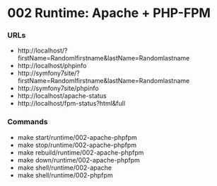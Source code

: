 # 002 Runtime: Apache + PHP-FPM

### URLs

- http://localhost/?firstName=Randomlfirstname&lastName=Randomlastname
- http://localhost/phpinfo
- http://symfony7site/?firstName=Randomlfirstname&lastName=Randomlastname
- http://symfony7site/phpinfo
- http://localhost/apache-status
- http://localhost/fpm-status?html&full

### Commands

-  make start/runtime/002-apache-phpfpm
-  make stop/runtime/002-apache-phpfpm
-  make rebuild/runtime/002-apache-phpfpm
-  make down/runtime/002-apache-phpfpm
-  make shell/runtime/002-apache
-  make shell/runtime/002-phpfpm

